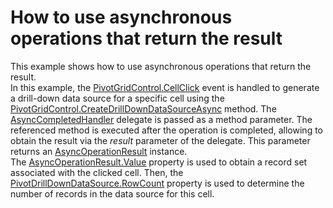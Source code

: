 # How to use asynchronous operations that return the result


<p>This example shows how to use asynchronous operations that return the result. <br />
In this example, the <a href="http://documentation.devexpress.com/#WPF/DevExpressXpfPivotGridPivotGridControl_CellClicktopic"><u>PivotGridControl.CellClick</u></a> event is handled to generate a drill-down data source for a specific cell using the <a href="http://documentation.devexpress.com/#WPF/DevExpressXpfPivotGridPivotGridControl_CreateDrillDownDataSourceAsynctopic"><u>PivotGridControl.CreateDrillDownDataSourceAsync</u></a> method. The <a href="http://documentation.devexpress.com/#WPF/DevExpressXpfPivotGridAsyncCompletedHandlertopic"><u>AsyncCompletedHandler</u></a> delegate is passed as a method parameter. The referenced method is executed after the operation is completed, allowing to obtain the result via the <i>result</i> parameter of the delegate. This parameter returns an <a href="http://documentation.devexpress.com/#WPF/DevExpressXpfPivotGridAsyncOperationResultMembersTopicAll"><u>AsyncOperationResult</u></a> instance.<br />
The <a href="http://documentation.devexpress.com/#WPF/DevExpressXpfPivotGridAsyncOperationResult_Valuetopic"><u>AsyncOperationResult.Value</u></a> property is used to obtain a record set associated with the clicked cell. Then, the <a href="http://documentation.devexpress.com/#WPF/DevExpressXpfPivotGridPivotDrillDownDataSource_RowCounttopic"><u>PivotDrillDownDataSource.RowCount</u></a> property is used to determine the number of records in the data source for this cell.</p>

<br/>


